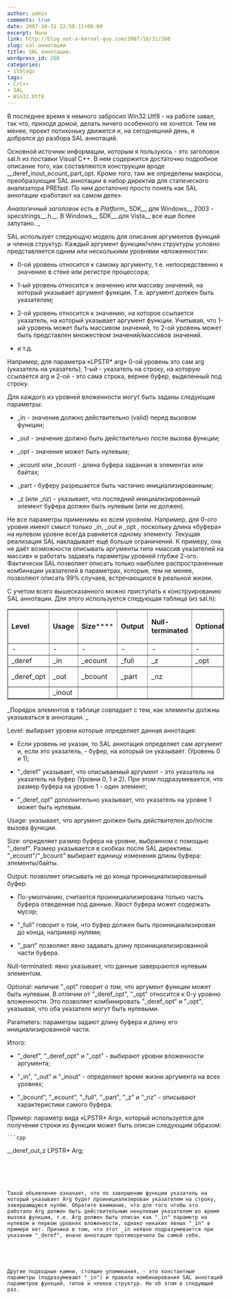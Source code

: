 ```yaml
---
author: admin
comments: true
date: 2007-10-31 22:58:11+00:00
excerpt: None
link: http://blog.not-a-kernel-guy.com/2007/10/31/260
slug: sal-аннотации
title: SAL аннотации.
wordpress_id: 260
categories:
- itblogs
tags:
- C/C++
- SAL
- Win32.Utf8
---
```


В последнее время я немного забросил Win32.Utf8 - на работе завал, так что, приходя домой, делать ничего особенного не хочется. Тем не менее, проект потихоньку движется и, на сегодняшний день, я добрался до разбора SAL аннотаций. 


<!-- more -->
  

Основной источник информации, которым я пользуюсь - это заголовок sal.h из поставки Visual C++. В нем содержится достаточно подробное описание того, как составляются конструкции вроде __deref_inout_ecount_part_opt. Кроме того, там же определены макросы, преобразующие SAL аннотации в набор директив для статического анализатора PREfast. По ним достаточно просто понять как SAL аннотации «работают на самом деле». 

 

_Аналогичный заголовок есть в Platform__ SDK__ для Windows__ 2003 - specstrings__.h__. В Windows__ SDK__ для Vista__ все еще более запутано. _

 

SAL использует следующую модель для описания аргументов функций и членов структур. Каждый аргумент функции/член структуры условно представляется одним или несколькими уровнями «вложенности»: 

 

  
  * 0-ой уровень относится к самому аргументу, т.е. непосредственно к значению в стеке или регистре процессора; 
   
  * 1-ый уровень относится к значению или массиву значений, на который указывает аргумент функции. Т.е. аргумент должен быть указателем; 
   
  * 2-ой уровень относится к значению, на которое ссылается указатель, на который указывает аргумент функции. Учитывая, что 1-ый уровень может быть массивом значений, то 2-ой уровень может быть представлен множеством значений/массивов значений. 
   
  * и т.д. 
 

Например, для параметра «LPSTR* arg» 0-ой уровень это сам arg (указатель на указатель), 1-ый - указатель на строку, на которую ссылается arg и 2-ой - это сама строка, вернее буфер, выделенный под строку. 

 

Для каждого из уровней вложенности могут быть заданы следующие параметры: 

 

  
  * _in - значение должно действительно (valid) перед вызовом функции; 
   
  * _out - значение должно быть действительно после вызова функции; 
   
  * _opt - значение может быть нулевым; 
   
  * _ecount или _bcount - длина буфера заданная в элементах или байтах; 
   
  * _part - буферу разрешается быть частично инициализированным; 
   
  * _z (или _nz) - указывает, что последний инициализированный элемент буфера должен быть нулевым (или не должен). 
 

Не все параметры применимы ко всем уровням. Например, для 0-ого уровня имеют смысл только _in, _out и _opt , поскольку длина «буфера» на нулевом уровне всегда равняется одному элементу. Текущая реализация SAL накладывает ещё больше ограничений. К примеру, она не даёт возможности описывать аргументы типа «массив указателей на массив» и работать задавать параметры уровней глубже 2-ого. Фактически SAL позволяет описать только наиболее распространенные комбинации указателей в параметрах, которые, тем не менее, позволяют описать 99% случаев, встречающихся в реальной жизни. 

 

С учетом всего вышесказанного можно приступать к конструированию SAL аннотации. Для этого используется следующая таблица (из sal.h): 

 <table cellpadding="5" border="1" cellspacing="0" ><tbody >     <tr >       
<td >         

**Level**

      
</td>        
<td >         

**Usage**

      
</td>        
<td >         

**Size******

      
</td>        
<td >         

**Output**

      
</td>        
<td >         

**Null-terminated**

      
</td>        
<td >         

**Optional**

      
</td>        
<td >         

**Parameters**

      
</td>     </tr>      <tr >       
<td >-
</td>        
<td >-
</td>        
<td >-
</td>        
<td >-
</td>        
<td >-
</td>        
<td >-
</td>        
<td >-
</td>     </tr>      <tr >       
<td >_deref 
</td>        
<td >_in
</td>        
<td >_ecount
</td>        
<td >_full
</td>        
<td >_z
</td>        
<td >_opt
</td>        
<td >(size)
</td>     </tr>      <tr >       
<td >_deref_opt
</td>        
<td >_out
</td>        
<td >_bcount
</td>        
<td >_part
</td>        
<td >_nz
</td>        
<td >
</td>        
<td >(size, length)
</td>     </tr>      <tr >       
<td >
</td>        
<td >_inout
</td>        
<td >
</td>        
<td >
</td>        
<td >
</td>        
<td >
</td>        
<td >
</td>     </tr>   </tbody></table>  

_Порядок элементов в таблице совпадает с тем, как элементы должны указываться в аннотации. _

 

Level: выбирает уровни которые определяет данная аннотация: 

 

  
  * Если уровень не указан, то SAL аннотация определяет сам аргумент и, если это указатель, - буфер, на который он указывает. (Уровень 0 и 1); 
   
  * "_deref" указывает, что описываемый аргумент - это указатель на указатель на буфер (Уровни 0, 1 и 2). При этом подразумевается, что размер буфера на уровне 1 - один элемент; 
   
  * "_deref_opt" дополнительно указывает, что указатель на уровне 1 может быть нулевым. 
 

Usage: указывает, что аргумент должен быть действителен до/после вызова функции. 

 

Size: определяет размер буфера на уровне, выбранном с помощью "_deref". Размер указывается в скобках после SAL директивы. "_ecount"/"_bcount" выбирает единицу изменения длины буфера: элементы/байты. 

 

Output: позволяет описывать не до конца проинициализированный буфер. 

 

  
  * По-умолчанию, считается проинициализирована только часть буфера отведенная под данные. Хвост буфера может содержать мусор; 
   
  * "_full" говорит о том, что буфер должен быть проинициализирован до конца, например нулями; 
   
  * "_part" позволяет явно задавать длину проинициализированной части буфера. 
 

Null-terminated: явно указывает, что данные завершаются нулевым элементом. 

 

Optional: наличие "_opt" говорит о том, что аргумент функции может быть нулевым. В отличии от "_deref_opt", "_opt" относится к 0-у уровню вложенности. Это позволяет комбинировать "_deref_opt" и "_opt", указывая, что оба указателя могут быть нулевыми. 

 

Parameters: параметры задают длину буфера и длину его инициализированной части. 

 

Итого: 

 

  
  * "_deref", "_deref_opt" и "_opt" - выбирают уровни вложенности аргумента; 
   
  * "_in", "_out" и "_inout" - определяют время жизни аргумента на всех уровнях; 
   
  * "_bcount", "_ecount", "_full", "_part", "_z" и "_nz" - описывают характеристики самого буфера. 
 

Пример: параметр вида «LPSTR* Arg», который используется для получения строки из функции может быть описан следующим образом: 

 
    
    ```cpp
__deref_out_z LPSTR* Arg;
```





Такой объявление означает, что по завершению функции указатель на который указывает Arg будет проинициализирован указателем на строку, завершающуюся нулём. Обратите внимание, что для того чтобы это работало Arg должен быть действительным ненулевым указателем во время вызова функции, т.е. Arg должен быть описан как "_in" параметр на нулевом и первом уровнях вложенности, однако никаких явных "_in" в примере нет. Причина в том, что этот _in неявно подразумевается при указании "_deref", иначе аннотация противоречила бы самой себе. 





Другие подводные камни, стоящие упоминания, - это константные параметры (подразумевают "_in") и правила комбинирования SAL аннотаций параметров функций, типов и членов структур. Но об этом в следующий раз. 
